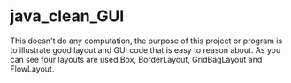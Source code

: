 # java_clean_GUI
 This doesn't do any computation, the purpose of this project or program is to illustrate
 good layout and GUI code that is easy to reason about.  As you can see four layouts are used
 Box, BorderLayout, GridBagLayout and FlowLayout.

